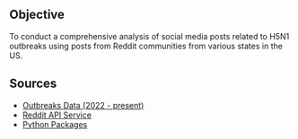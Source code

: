 ## Objective
To conduct a comprehensive analysis of social media posts related to H5N1 outbreaks using posts from Reddit communities from various states in the US.

## Sources

- [Outbreaks Data (2022 - present)](https://www.aphis.usda.gov/livestock-poultry-disease/avian/avian-influenza/hpai-detections/commercial-backyard-flocks)
- [Reddit API Service](https://pullpush.io/)
- [Python Packages](https://pypi.org/)
